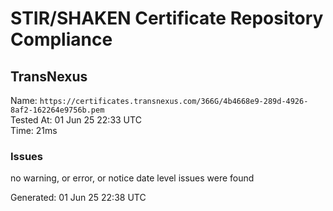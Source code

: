 # STIR/SHAKEN Certificate Repository Compliance

## TransNexus

Name: `https://certificates.transnexus.com/366G/4b4668e9-289d-4926-8af2-162264e9756b.pem`\
Tested At: 01 Jun 25 22:33 UTC\
Time: 21ms

### Issues

no warning, or error, or notice date level issues were found

Generated: 01 Jun 25 22:38 UTC